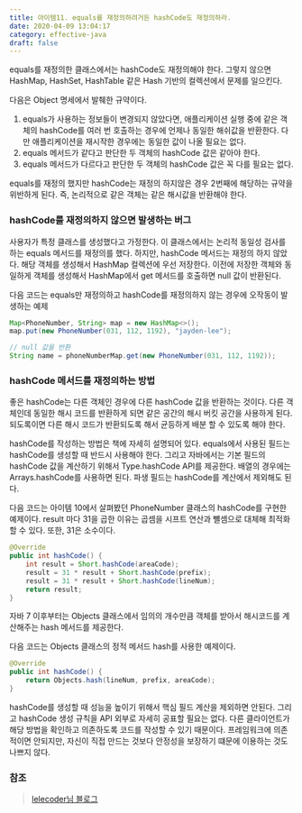 ```yaml
---
title: 아이템11. equals를 재정의하려거든 hashCode도 재정의하라.
date: 2020-04-09 13:04:17
category: effective-java
draft: false
---
```


equals를 재정의한 클래스에서는 hashCode도 재정의해야 한다. 그렇지 않으면 HashMap, HashSet, HashTable 같은 Hash 기반의 컬렉션에서 문제를 일으킨다.

다음은 Object 명세에서 발췌한 규약이다.
1. equals가 사용하는 정보들이 변경되지 않았다면, 애플리케이션 실행 중에 같은 객체의 hashCode를 여러 번 호출하는 경우에 언제나 동일한 해쉬값을 반환한다. 다만 애플리케이션을 재시작한 경우에는 동일한 값이 나올 필요는 없다.
2. equals 메서드가 같다고 판단한 두 객체의 hashCode 값은 같아야 한다.
3. equals 메서드가 다르다고 판단한 두 객체의 hashCode 값은 꼭 다를 필요는 없다.

equals를 재정의 했지만 hashCode는 재정의 하지않은 경우 2번째에 해당하는 규약을 위반하게 된다. 즉, 논리적으로 같은 객체는 같은 해시값을 반환해야 한다.

### hashCode를 재정의하지 않으면 발생하는 버그
사용자가 특정 클래스를 생성했다고 가정한다. 이 클래스에서는 논리적 동일성 검사를 하는 equals 메서드를 재정의를 했다. 하지만, hashCode 메서드는 재정의 하지 않았다. 해당 객체를 생성해서 HashMap 컬렉션에 우선 저장한다. 이전에 저장한 객체와 동일하게 객체를 생성해서 HashMap에서 get 메서드를 호출하면 null 값이 반환된다.


다음 코드는 equals만 재정의하고 hashCode를 재정의하지 않는 경우에 오작동이 발생하는 예제

```java
Map<PhoneNumber, String> map = new HashMap<>();
map.put(new PhoneNumber(031, 112, 1192), "jayden-lee");

// null 값을 반환
String name = phoneNumberMap.get(new PhoneNumber(031, 112, 1192));
```

### hashCode 메서드를 재정의하는 방법
좋은 hashCode는 다른 객체인 경우에 다른 hashCode 값을 반환하는 것이다. 다른 객체인데 동일한 해시 코드를 반환하게 되면 같은 공간의 해시 버킷 공간을 사용하게 된다. 되도록이면 다른 해시 코드가 반환되도록 해서 균등하게 배분 할 수 있도록 해야 한다.

hashCode를 작성하는 방법은 책에 자세히 설명되어 있다. equals에서 사용된 필드는 hashCode를 생성할 때 반드시 사용해야 한다. 그리고 자바에서는 기본 필드의 hashCode 값을 계산하기 위해서 Type.hashCode API를 제공한다. 배열의 경우에는 Arrays.hashCode를 사용하면 된다. 파생 필드는 hashCode를 계산에서 제외해도 된다.


다음 코드는 아이템 10에서 살펴봤던 PhoneNumber 클래스의 hashCode를 구현한 예제이다. result 마다 31을 곱한 이유는 곱셈을 시프트 연산과 뺼셈으로 대체해 최적화 할 수 있다. 또한, 31은 소수이다.

```java
@Override
public int hashCode() {
    int result = Short.hashCode(areaCode);
    result = 31 * result + Short.hashCode(prefix);
    result = 31 * result + Short.hashCode(lineNum);
    return result;
}
```

자바 7 이후부터는 Objects 클래스에서 임의의 개수만큼 객체를 받아서 해시코드를 계산해주는 hash 메서드를 제공한다.

다음 코드는 Objects 클래스의 정적 메서드 hash를 사용한 예제이다.

```java
@Override
public int hashCode() {
    return Objects.hash(lineNum, prefix, areaCode);
}
```

hashCode를 생성할 때 성능을 높이기 위해서 핵심 필드 계산을 제외하면 안된다. 그리고 hashCode 생성 규칙을 API 외부로 자세히 공표할 필요는 없다. 다른 클라이언트가 해당 방법을 확인하고 의존하도록 코드를 작성할 수 있기 때문이다. 프레임워크에 의존적이면 안되지만, 자신이 직접 만드는 것보다 안정성을 보장하기 떄문에 이용하는 것도 나쁘지 않다.


### 참조
> [lelecoder님 블로그](https://lelecoder.com/41)
